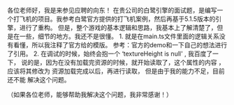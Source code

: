 各位老师好，我是来参见应聘的向东！
    在贵公司的白鹭引擎的面试题，是编写一个打飞机的项目。我参考白鹭官方提供的打飞机案例，然后再基于5.1.5版本的引擎，进行了重构。
但是，整个游戏的基本逻辑和思路，我基本上了解清楚了，但是在一些，细节的地方。我还不是很懂。
    1.  就是在main.ts文件里面的逻辑关系没有看懂，所以我注释了官方给的模版。   参考：官方的demo和一下自己的想法进行了引用。
    2.  在调试的时候，始终会抱一个 ‘textureHeight is null' , 我百度了一下， 说的是，因为在没有加载完资源的时候，就开始读取了，这个属性的内容
    ，应该将其修改为 资源加载完成以后，再进行读取，  但是由于我的能力不足，目前还不能 解决这个问题。
    
    
（如果各位老师，能够帮助我解决这个问题，我非常感谢！）
